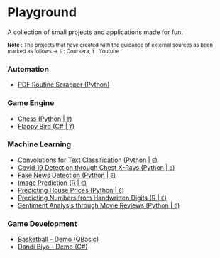 # Playground

A collection of small projects and applications made for fun.


<sub>**Note :** The projects that have created with the guidance of external sources as been marked as follows -> `Ͼ` : Coursera, `ϔ` : Youtube<sub>


### Automation
* [PDF Routine Scrapper (Python)](./Automation/pdf_routine_scrapper/)


### Game Engine
* [Chess (Python | `ϔ`)](./Game_Engine/Chess/)
* [Flappy Bird (C# | `ϔ`)](./Game_Engine/FlappyBird/)


### Machine Learning
* [Convolutions for Text Classification (Python | `Ͼ`)](./Machine_Learning/convolutions_for_text_classification/)
* [Covid 19 Detection through Chest X-Rays (Python | `Ͼ`)](./Machine_Learning/covid19_detection_through_chest_X-Ray/)
* [Fake News Detection (Python | `Ͼ`)](./Machine_Learning/fake_news_detection)
* [Image Prediction (R | `Ͼ`)](./Machine_Learning/image_prediction/)
* [Predicting House Prices (Python | `Ͼ`)](./Machine_Learning/predicting_house_prices/)
* [Predicting Numbers from Handwritten Digits (R | `Ͼ`)](./Machine_Learning/predicting_handwritten_digits/)
* [Sentiment Analysis through Movie Reviews (Python | `Ͼ`)](./Machine_Learning/sentiment_analysis)


### Game Development
* [Basketball - Demo (QBasic)](./Game_Development/basketball/)
* [Dandi Biyo - Demo (C#)](./Game_Development/dandi_biyo_demo/)
